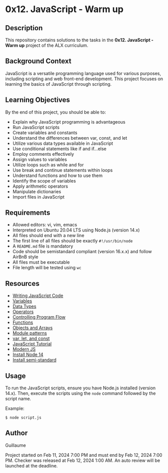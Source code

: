# 0x12. JavaScript - Warm up

## Description
This repository contains solutions to the tasks in the **0x12. JavaScript - Warm up** project of the ALX curriculum.

## Background Context
JavaScript is a versatile programming language used for various purposes, including scripting and web front-end development. This project focuses on learning the basics of JavaScript through scripting.

## Learning Objectives
By the end of this project, you should be able to:
- Explain why JavaScript programming is advantageous
- Run JavaScript scripts
- Create variables and constants
- Understand the differences between var, const, and let
- Utilize various data types available in JavaScript
- Use conditional statements like if and if...else
- Employ comments effectively
- Assign values to variables
- Utilize loops such as while and for
- Use break and continue statements within loops
- Understand functions and how to use them
- Identify the scope of variables
- Apply arithmetic operators
- Manipulate dictionaries
- Import files in JavaScript

## Requirements
- Allowed editors: vi, vim, emacs
- Interpreted on Ubuntu 20.04 LTS using Node.js (version 14.x)
- All files should end with a new line
- The first line of all files should be exactly `#!/usr/bin/node`
- A `README.md` file is mandatory
- Code should be semistandard compliant (version 16.x.x) and follow AirBnB style
- All files must be executable
- File length will be tested using `wc`

## Resources
- [Writing JavaScript Code](https://developer.mozilla.org/en-US/docs/Learn/Getting_started_with_the_web/JavaScript_basics)
- [Variables](https://developer.mozilla.org/en-US/docs/Web/JavaScript/Guide/Grammar_and_types#Variables)
- [Data Types](https://developer.mozilla.org/en-US/docs/Web/JavaScript/Data_structures)
- [Operators](https://developer.mozilla.org/en-US/docs/Web/JavaScript/Guide/Expressions_and_Operators)
- [Controlling Program Flow](https://developer.mozilla.org/en-US/docs/Web/JavaScript/Guide/Control_flow_and_error_handling)
- [Functions](https://developer.mozilla.org/en-US/docs/Web/JavaScript/Guide/Functions)
- [Objects and Arrays](https://developer.mozilla.org/en-US/docs/Web/JavaScript/Guide/Indexed_collections)
- [Module patterns](https://developer.mozilla.org/en-US/docs/Web/JavaScript/Guide/Modules)
- [var, let, and const](https://developer.mozilla.org/en-US/docs/Web/JavaScript/Reference/Statements/var)
- [JavaScript Tutorial](https://www.javascripttutorial.net/)
- [Modern JS](https://javascript.info/)
- [Install Node 14](https://nodejs.org/en/download/package-manager/#debian-and-ubuntu-based-linux-distributions)
- [Install semi-standard](https://github.com/standard/semistandard)

## Usage
To run the JavaScript scripts, ensure you have Node.js installed (version 14.x). Then, execute the scripts using the `node` command followed by the script name.

Example:
```
$ node script.js
```

## Author
Guillaume

Project started on Feb 11, 2024 7:00 PM and must end by Feb 12, 2024 7:00 PM. Checker was released at Feb 12, 2024 1:00 AM. An auto review will be launched at the deadline.